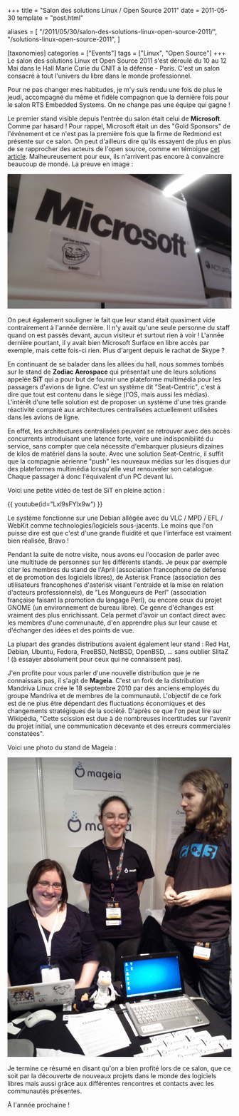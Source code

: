 +++
title = "Salon des solutions Linux / Open Source 2011"
date = 2011-05-30
template = "post.html"

aliases = [
  "/2011/05/30/salon-des-solutions-linux-open-source-2011/",
  "/solutions-linux-open-source-2011",
]

[taxonomies]
categories = ["Events"]
tags = ["Linux", "Open Source"]
+++
Le salon des solutions Linux et Open Source 2011 s'est déroulé du 10 au 12 Mai
dans le Hall Marie Curie du CNIT à la défense - Paris. C'est un salon consacré à
tout l'univers du libre dans le monde professionnel.

Pour ne pas changer mes habitudes, je m'y suis rendu une fois de plus le jeudi,
accompagné du même et fidèle compagnon que la dernière fois pour le salon RTS
Embedded Systems. On ne change pas une équipe qui gagne !

<!-- more -->

Le premier stand visible depuis l'entrée du salon était celui de **Microsoft**.
Comme par hasard ! Pour rappel, Microsoft était un des "Gold Sponsors" de
l'événement et ce n'est pas la première fois que la firme de Redmond est
présente sur ce salon. On peut d'ailleurs dire qu'ils essayent de plus en plus
de se rapprocher des acteurs de l'open source, comme en témoigne [cet
article][microsoft-open-source]. Malheureusement pour eux, ils n'arrivent pas
encore à convaincre beaucoup de monde. La preuve en image :

![Stand Microsoft avec une troll face - Salon Linux 2011](microsoft-troll-face.jpg)

On peut également souligner le fait que leur stand était quasiment vide
contrairement à l'année dernière. Il n'y avait qu'une seule personne du staff
quand on est passés devant, aucun visiteur et surtout rien à voir ! L'année
dernière pourtant, il y avait bien Microsoft Surface en libre accès par exemple,
mais cette fois-ci rien. Plus d'argent depuis le rachat de Skype ?

En continuant de se balader dans les allées du hall, nous sommes tombés sur le
stand de **Zodiac Aerospace** qui présentait une de leurs solutions appelée
**SiT** qui a pour but de fournir une plateforme multimédia pour les passagers
d'avions de ligne. C'est un système dit "Seat-Centric", c'est à dire que tout
est contenu dans le siège (l'OS, mais aussi les médias). L'intérêt d'une telle
solution est de proposer un système d'une très grande réactivité comparé aux
architectures centralisées actuellement utilisées dans les avions de ligne.

En effet, les architectures centralisées peuvent se retrouver avec des accès
concurrents introduisant une latence forte, voire une indisponibilité du
service, sans compter que cela nécessite d'embarquer plusieurs dizaines de kilos
de matériel dans la soute. Avec une solution Seat-Centric, il suffit que la
compagnie aérienne "push" les nouveaux médias sur les disques dur des
plateformes multimédia lorsqu'elle veut renouveler son catalogue. Chaque
passager à donc l'équivalent d'un PC devant lui.

Voici une petite vidéo de test de SiT en pleine action :

{{ youtube(id="Lxl9sFYlx9w") }}

Le système fonctionne sur une Debian allégée avec du VLC / MPD / EFL / WebKit
comme technologies/logiciels sous-jacents. Le moins que l'on puisse dire est que
c'est d'une grande fluidité et que l'interface est vraiment bien réalisée, Bravo
!

Pendant la suite de notre visite, nous avons eu l'occasion de parler avec une
multitude de personnes sur les différents stands. Je peux par exemple citer les
membres du stand de l'April (association francophone de défense et de promotion
des logiciels libres), de Asterisk France (association des utilisateurs
francophones d'asterisk visant l'entraide et la mise en relation d'acteurs
professionnels), de "Les Mongueurs de Perl" (association française faisant la
promotion du langage Perl), ou encore ceux du projet GNOME (un environnement de
bureau libre). Ce genre d'échanges est vraiment des plus enrichissant. Cela
permet d'avoir un contact direct avec les membres d'une communauté, d'en
apprendre plus sur leur cause et d'échanger des idées et des points de vue.

La plupart des grandes distributions avaient également leur stand : Red Hat,
Debian, Ubuntu, Fedora, FreeBSD, NetBSD, OpenBSD, ... sans oublier SlitaZ ! (à
essayer absolument pour ceux qui ne connaissent pas).

J'en profite pour vous parler d'une nouvelle distribution que je ne connaissais
pas, il s'agit de **Mageia**. C'est un fork de la distribution Mandriva Linux
crée le 18 septembre 2010 par des anciens employés du groupe Mandriva et de
membres de la communauté. L'objectif de ce fork est de ne plus être dépendant
des fluctuations économiques et des changements stratégiques de la société.
D'après ce que l'on peut lire sur Wikipédia, "Cette scission est due à de
nombreuses incertitudes sur l'avenir du projet initial, une communication
décevante et des erreurs commerciales constatées".

Voici une photo du stand de Mageia :

![Stand Mageia au salon Linux 2011](mageia-booth.jpg)

Je termine ce résumé en disant qu'on a bien profité lors de ce salon, que ce
soit par la découverte de nouveaux projets dans le monde des logiciels libres
mais aussi grâce aux différentes rencontres et contacts avec les communautés
présentes.

À l'année prochaine !

 [microsoft-open-source]: https://www.01net.com/actualites/microsoft-nous-ne-combattons-plus-l-open-source-532777.html "Microsoft : Nous ne combattons plus l'open source"
